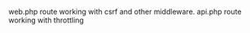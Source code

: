 web.php route working with csrf and other middleware.
api.php  route working with throttling

```php

```